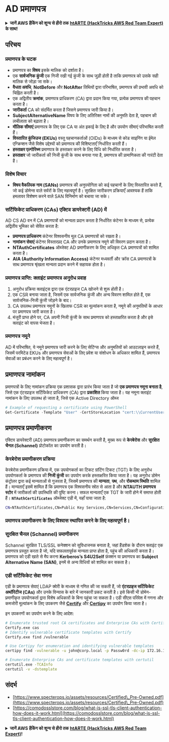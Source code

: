 # AD प्रमाणपत्र

<details>

<summary><strong>जानें AWS हैकिंग को शून्य से हीरो तक</strong> <a href="https://training.hacktricks.xyz/courses/arte"><strong>htARTE (HackTricks AWS Red Team Expert)</strong></a><strong> के साथ!</strong></summary>

HackTricks का समर्थन करने के अन्य तरीके:

* यदि आप अपनी **कंपनी का विज्ञापन HackTricks में देखना चाहते हैं** या **HackTricks को PDF में डाउनलोड करना चाहते हैं** तो [**सब्सक्रिप्शन प्लान्स**](https://github.com/sponsors/carlospolop) देखें!
* [**आधिकारिक PEASS और HackTricks स्वैग**](https://peass.creator-spring.com) प्राप्त करें
* हमारे विशेष [**NFTs**](https://opensea.io/collection/the-peass-family) कलेक्शन, [**The PEASS Family**](https://opensea.io/collection/the-peass-family) खोजें
* **शामिल हों** 💬 [**डिस्कॉर्ड समूह**](https://discord.gg/hRep4RUj7f) या [**टेलीग्राम समूह**](https://t.me/peass) या हमें **ट्विटर** 🐦 [**@carlospolopm**](https://twitter.com/hacktricks_live)** पर फॉलो** करें।
* **अपने हैकिंग ट्रिक्स साझा करें, HackTricks** और [**HackTricks Cloud**](https://github.com/carlospolop/hacktricks-cloud) github repos में PRs सबमिट करके।

</details>

## परिचय

### प्रमाणपत्र के घटक

- प्रमाणपत्र का **विषय** इसके मालिक को दर्शाता है।
- एक **सार्वजनिक कुंजी** एक निजी रखी गई कुंजी के साथ जुड़ी होती है ताकि प्रमाणपत्र को उसके सही मालिक से जोड़ा जा सके।
- **वैधता अवधि**, **NotBefore** और **NotAfter** तिथियों द्वारा परिभाषित, प्रमाणपत्र की प्रभावी अवधि को चिह्नित करती है।
- एक अद्वितीय **क्रमांक**, प्रमाणपत्र प्राधिकरण (CA) द्वारा प्रदान किया गया, प्रत्येक प्रमाणपत्र की पहचान करता है।
- **जारीकर्ता** CA को संदर्भित करता है जिसने प्रमाणपत्र जारी किया है।
- **SubjectAlternativeName** विषय के लिए अतिरिक्त नामों की अनुमति देता है, पहचान की लचीलाता को बढ़ाता है।
- **मौलिक सीमाएं** प्रमाणपत्र के लिए एक CA या अंत इकाई के लिए है और उपयोग सीमाएं परिभाषित करती हैं।
- **विस्तारित कुंजिउज (EKUs)** वस्तु पहचानकर्ताओं (OIDs) के माध्यम से कोड साइनिंग या ईमेल एन्क्रिप्शन जैसे विशेष उद्देश्यों को प्रमाणपत्र की विशिष्टताएँ निर्धारित करती हैं।
- **हस्ताक्षर एल्गोरिथ्म** प्रमाणपत्र के हस्ताक्षर करने के लिए विधि को निर्धारित करता है।
- **हस्ताक्षर** जो जारीकर्ता की निजी कुंजी के साथ बनाया गया है, प्रमाणपत्र की प्रामाणिकता की गारंटी देता है।

### विशेष विचार

- **विषय वैकल्पिक नाम (SANs)** प्रमाणपत्र की अनुपयोगिता को कई पहचानों के लिए विस्तारित करते हैं, जो कई डोमेन्स वाले सर्वरों के लिए महत्वपूर्ण है। सुरक्षित जारीकरण प्रक्रियाएँ आवश्यक हैं ताकि हमलावर विशेषण करने वाले SAN विनिर्माण को बचाया जा सके।

### सर्टिफिकेट प्राधिकरण (CAs) एक्टिव डायरेक्टरी (AD) में

AD CS AD वन में CA प्रमाणपत्रों को मान्यता प्रदान करता है निर्धारित कंटेनर के माध्यम से, प्रत्येक अद्वितीय भूमिका को सेवित करता है:

- **प्रमाणपत्र प्राधिकरण** कंटेनर विश्वसनीय मूल CA प्रमाणपत्रों को रखता है।
- **नामांकन सेवाएं** कंटेनर विस्तारप्रद CA और उनके प्रमाणपत्र नमूने की विवरण प्रदान करता है।
- **NTAuthCertificates** ऑब्जेक्ट AD प्रमाणीकरण के लिए अधिकृत CA प्रमाणपत्रों को शामिल करता है।
- **AIA (Authority Information Access)** कंटेनर मध्यवर्ती और क्रॉस CA प्रमाणपत्रों के साथ प्रमाणपत्र श्रृंखला मान्यता प्रदान करने में सहायक होता है।

### प्रमाणपत्र प्राप्ति: क्लाइंट प्रमाणपत्र अनुरोध प्रवाह

1. अनुरोध प्रक्रिया क्लाइंट्स द्वारा एक एंटरप्राइज CA खोजने से शुरू होती है।
2. एक CSR बनाया जाता है, जिसमें एक सार्वजनिक कुंजी और अन्य विवरण शामिल होते हैं, एक सार्वजनिक-निजी कुंजी जोड़ने के बाद।
3. CA उपलब्ध प्रमाणपत्र नमूनों के खिलाफ CSR का मूल्यांकन करता है, नमूने की अनुमतियों के आधार पर प्रमाणपत्र जारी करता है।
4. मंजूरी प्राप्त होने पर, CA अपनी निजी कुंजी के साथ प्रमाणपत्र को हस्ताक्षरित करता है और इसे क्लाइंट को वापस भेजता है।

### प्रमाणपत्र नमूने

AD में परिभाषित, ये नमूने प्रमाणपत्र जारी करने के लिए सेटिंग्स और अनुमतियों को आउटलाइन करते हैं, जिसमें परमिटेड EKUs और प्रमाणपत्र सेवाओं के लिए प्रवेश या संशोधन के अधिकार शामिल हैं, प्रमाणपत्र सेवाओं का प्रबंधन करने के लिए महत्वपूर्ण है।

## प्रमाणपत्र नामांकन

प्रमाणपत्रों के लिए नामांकन प्रक्रिया एक प्रशासक द्वारा प्रारंभ किया जाता है जो **एक प्रमाणपत्र नमूना बनाता है**, जिसे एक एंटरप्राइज सर्टिफिकेट प्राधिकरण (CA) द्वारा **प्रकाशित** किया जाता है। यह नमूना क्लाइंट नामांकन के लिए उपलब्ध हो जाता है, जिसे एक Active Directory ऑब्ज
```powershell
# Example of requesting a certificate using PowerShell
Get-Certificate -Template "User" -CertStoreLocation "cert:\\CurrentUser\\My"
```
## प्रमाणपत्र प्रमाणीकरण

एक्टिव डायरेक्टरी (AD) प्रमाणपत्र प्रमाणीकरण का समर्थन करती है, मुख्य रूप से **केरबेरोस** और **सुरक्षित चैनल (Schannel)** प्रोटोकॉल का उपयोग करती है।

### केरबेरोस प्रमाणीकरण प्रक्रिया

केरबेरोस प्रमाणीकरण प्रक्रिया में, एक उपयोगकर्ता का टिकट ग्रांटिंग टिकट (TGT) के लिए अनुरोध उपयोगकर्ता के प्रमाणपत्र की **निजी कुंजी** का उपयोग करके हस्ताक्षरित किया जाता है। यह अनुरोध डोमेन कंट्रोलर द्वारा कई मान्यताओं से गुजरता है, जिसमें प्रमाणपत्र की **मान्यता**, **पथ**, और **रोकथाम स्थिति** शामिल हैं। मान्यताएँ इसमें शामिल हैं कि प्रमाणपत्र एक विश्वसनीय स्रोत से आता है और **NTAUTH प्रमाणपत्र स्टोर** में जारीकर्ता की उपस्थिति की पुष्टि करना। सफल मान्यताएँ एक TGT के जारी होने में समाप्त होती हैं। **`NTAuthCertificates`** ऑब्जेक्ट एडी में, यहाँ पाया जाता है:
```bash
CN=NTAuthCertificates,CN=Public Key Services,CN=Services,CN=Configuration,DC=<domain>,DC=<com>
```
### प्रमाणपत्र प्रमाणीकरण के लिए विश्वास स्थापित करने के लिए महत्वपूर्ण है।

### सुरक्षित चैनल (Schannel) प्रमाणीकरण

Schannel सुरक्षित TLS/SSL कनेक्शन को सुविधाजनक बनाता है, जहां हैंडशेक के दौरान क्लाइंट एक प्रमाणपत्र प्रस्तुत करता है जो, यदि सफलतापूर्वक मान्यता प्राप्त होता है, पहुंच की अधिकारी करता है। प्रमाणपत्र को एडी खाते से मैप करना **Kerberos’s S4U2Self** फ़ंक्शन या प्रमाणपत्र का **Subject Alternative Name (SAN)**, इनमें से अन्य विधियों को शामिल कर सकता है।

### एडी सर्टिफिकेट सेवा गणना

एडी के प्रमाणपत्र सेवाएं LDAP क्वेरी के माध्यम से गणित की जा सकती हैं, जो **एंटरप्राइज सर्टिफिकेट अथॉरिटीज (CAs)** और उनके विन्यास के बारे में जानकारी प्रकट करती है। इसे किसी भी डोमेन-प्रमाणीकृत उपयोगकर्ता द्वारा विशेष अधिकारों के बिना पहुंचा जा सकता है। एडी सीएस परिवेश में गणना और कमजोरी मूल्यांकन के लिए उपकरण जैसे **[Certify](https://github.com/GhostPack/Certify)** और **[Certipy](https://github.com/ly4k/Certipy)** का उपयोग किया जाता है।

इन उपकरणों का उपयोग करने के लिए आदेश:
```bash
# Enumerate trusted root CA certificates and Enterprise CAs with Certify
Certify.exe cas
# Identify vulnerable certificate templates with Certify
Certify.exe find /vulnerable

# Use Certipy for enumeration and identifying vulnerable templates
certipy find -vulnerable -u john@corp.local -p Passw0rd -dc-ip 172.16.126.128

# Enumerate Enterprise CAs and certificate templates with certutil
certutil.exe -TCAInfo
certutil -v -dstemplate
```
## संदर्भ

* [https://www.specterops.io/assets/resources/Certified\_Pre-Owned.pdf](https://www.specterops.io/assets/resources/Certified\_Pre-Owned.pdf)
* [https://comodosslstore.com/blog/what-is-ssl-tls-client-authentication-how-does-it-work.html](https://comodosslstore.com/blog/what-is-ssl-tls-client-authentication-how-does-it-work.html)

<details>

<summary><strong>जानें AWS हैकिंग को शून्य से हीरो तक</strong> <a href="https://training.hacktricks.xyz/courses/arte"><strong>htARTE (HackTricks AWS Red Team Expert)</strong></a><strong>!</strong></summary>

HackTricks का समर्थन करने के अन्य तरीके:

* यदि आप अपनी **कंपनी का विज्ञापन HackTricks में देखना चाहते हैं** या **HackTricks को PDF में डाउनलोड करना चाहते हैं** तो [**सदस्यता योजनाएं**](https://github.com/sponsors/carlospolop) देखें!
* [**आधिकारिक PEASS & HackTricks स्वैग**](https://peass.creator-spring.com) प्राप्त करें
* हमारे विशेष [**NFTs**](https://opensea.io/collection/the-peass-family) कलेक्शन, [**The PEASS Family**](https://opensea.io/collection/the-peass-family) खोजें
* **शामिल हों** 💬 [**डिस्कॉर्ड समूह**](https://discord.gg/hRep4RUj7f) या [**टेलीग्राम समूह**](https://t.me/peass) या हमें **ट्विटर** 🐦 [**@carlospolopm**](https://twitter.com/hacktricks_live)** पर फॉलो** करें।
* **हैकिंग ट्रिक्स साझा करें, PRs सबमिट करके** [**HackTricks**](https://github.com/carlospolop/hacktricks) और [**HackTricks Cloud**](https://github.com/carlospolop/hacktricks-cloud) github repos में।

</details>
